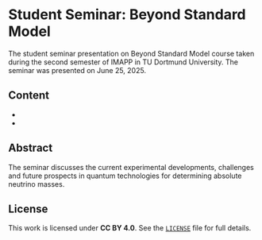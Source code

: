 # Student Seminar: Beyond Standard Model
The student seminar presentation on Beyond Standard Model course taken during the second semester of IMAPP in TU Dortmund University. 
The seminar was presented on June 25, 2025.

## Content
- [Presentation slides]:(BSM_seminar_slides.pdf)
- [Written script with the content of my part of the presentation]:(seminar_BSM_script_.pdf) 

## Abstract
The seminar discusses the current experimental developments, challenges and future prospects in quantum technologies for determining absolute neutrino masses.

## License
This work is licensed under **CC BY 4.0**. See the [`LICENSE`](LICENSE) file for full details.


